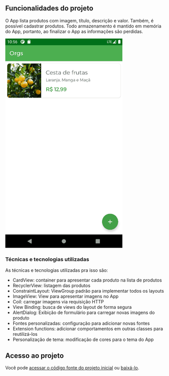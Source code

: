 ## Funcionalidades do projeto

O App lista produtos com imagem, título, descrição e valor. Também, é possível cadastrar produtos. Todo armazenamento é mantido em memória do App, portanto, ao finalizar o App as informações são perdidas.

![](img/amostra.gif)

### Técnicas e tecnologias utilizadas

As técnicas e tecnologias utilizadas pra isso são:

- CardView: container para apresentar cada produto na lista de produtos
- RecyclerView: listagem das produtos
- ConstraintLayout: ViewGroup padrão para implementar todos os layouts
- ImageView: View para apresentar imagens no App
- Coil: carregar imagens via requisição HTTP
- View Binding: busca de views do layout de forma segura
- AlertDialog: Exibição de formulário para carregar novas imagens do produto
- Fontes personalizadas: configuração para adicionar novas fontes
- Extension functions: adicionar comportamentos em outras classes para reutilizá-los
- Personalização de tema: modificação de cores para o tema do App

## Acesso ao projeto

Você pode [acessar o código fonte do projeto inicial](https://github.com/alura-cursos/android-com-kotlin-personalizando-ui/tree/projeto-inicial) ou [baixá-lo](https://github.com/alura-cursos/android-com-kotlin-personalizando-ui/archive/refs/heads/projeto-inicial.zip).
